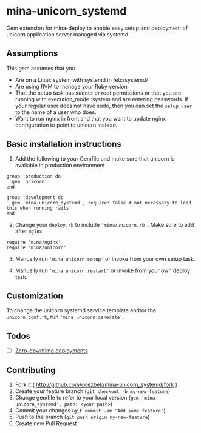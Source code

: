 # mina-unicorn_systemd

Gem extension for mina-deploy to enable easy setup and deployment of unicorn application server managed via systemd.

## Assumptions

This gem assumes that you

* Are on a Linux system with systemd in /etc/systemd/
* Are using RVM to manage your Ruby version
* That the setup task has sudoer or root permissions or that you are running with execution_mode :system and are entering passwords. If your regular user does not have sudo, then you can set the `setup_user` to the name of a user who does.
* Want to run nginx in front and that you want to update nginx configuration to point to unicorn instead.

## Basic installation instructions

1. Add the following to your Gemfile and make sure that unicorn is available in production environment

```
group :production do
  gem 'unicorn'
end

group :development do  
  gem 'mina-unicorn_systemd', require: false # not necessary to load this when running rails
end
```

2. Change your `deploy.rb` to include `'mina/unicorn.rb'`. Make sure to add after `nginx`

```
require 'mina/nginx'
require 'mina/unicorn'
```

3. Manually run `'mina unicorn:setup'` or invoke from your own setup task.

4. Manually run `'mina unicorn:restart'` or invoke from your own deploy task.

## Customization

To change the unicorn systemd service template and/or the `unicorn_conf.rb`, run `'mina unicorn:generate'`.

## Todos

* [ ] [Zero-downtime deployments](https://gist.github.com/c4nc/536a261a496e59033fd4b1ea450e8258)

## Contributing

1. Fork it ( http://github.com/coezbek/mina-unicorn_systemd/fork )
2. Create your feature branch (`git checkout -b my-new-feature`)
3. Change gemfile to refer to your local version (`gem 'mina-unicorn_systemd', path: <your path>`)
3. Commit your changes (`git commit -am 'Add some feature'`)
4. Push to the branch (`git push origin my-new-feature`)
5. Create new Pull Request

